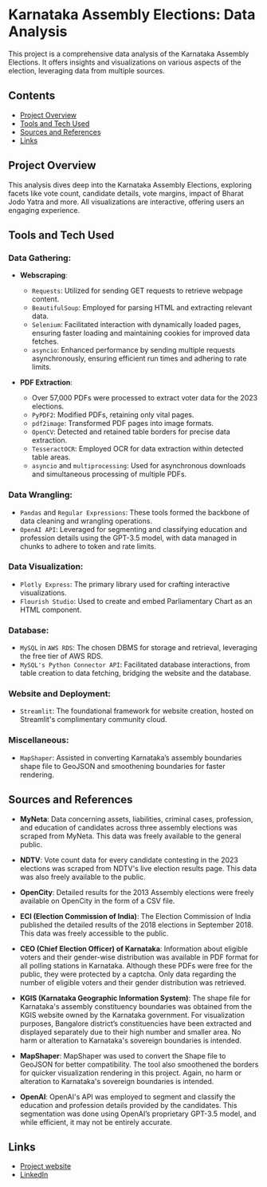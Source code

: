 # Karnataka Assembly Elections: Data Analysis

This project is a comprehensive data analysis of the Karnataka Assembly Elections. It offers insights and visualizations on various aspects of the election, leveraging data from multiple sources.

## Contents
- [Project Overview](#project-overview)
- [Tools and Tech Used](#tools-and-tech-used)
- [Sources and References](#sources-and-references)
- [Links](#links)

## Project Overview

This analysis dives deep into the Karnataka Assembly Elections, exploring facets like vote count, candidate details, vote margins, impact of Bharat Jodo Yatra and more. All visualizations are interactive, offering users an engaging experience.

## Tools and Tech Used

### Data Gathering:

- **Webscraping**: 
  - `Requests`: Utilized for sending GET requests to retrieve webpage content.
  - `BeautifulSoup`: Employed for parsing HTML and extracting relevant data.
  - `Selenium`: Facilitated interaction with dynamically loaded pages, ensuring faster loading and maintaining cookies for improved data fetches.
  - `asyncio`: Enhanced performance by sending multiple requests asynchronously, ensuring efficient run times and adhering to rate limits.
  
- **PDF Extraction**:
  - Over 57,000 PDFs were processed to extract voter data for the 2023 elections.
  - `PyPDF2`: Modified PDFs, retaining only vital pages.
  - `pdf2image`: Transformed PDF pages into image formats.
  - `OpenCV`: Detected and retained table borders for precise data extraction.
  - `TesseractOCR`: Employed OCR for data extraction within detected table areas.
  - `asyncio` and `multiprocessing`: Used for asynchronous downloads and simultaneous processing of multiple PDFs.

### Data Wrangling:

- `Pandas` and `Regular Expressions`: These tools formed the backbone of data cleaning and wrangling operations.
- `OpenAI API`: Leveraged for segmenting and classifying education and profession details using the GPT-3.5 model, with data managed in chunks to adhere to token and rate limits.

### Data Visualization:

- `Plotly Express`: The primary library used for crafting interactive visualizations.
- `Flourish Studio`: Used to create and embed Parliamentary Chart as an HTML component.

### Database:

- `MySQL` in `AWS RDS`: The chosen DBMS for storage and retrieval, leveraging the free tier of AWS RDS.
- `MySQL's Python Connector API`: Facilitated database interactions, from table creation to data fetching, bridging the website and the database.

### Website and Deployment:

- `Streamlit`: The foundational framework for website creation, hosted on Streamlit's complimentary community cloud.

### Miscellaneous:

- `MapShaper`: Assisted in converting Karnataka’s assembly boundaries shape file to GeoJSON and smoothening boundaries for faster rendering.

## Sources and References

- **MyNeta**: Data concerning assets, liabilities, criminal cases, profession, and education of candidates across three assembly elections was scraped from MyNeta. This data was freely available to the general public.

- **NDTV**: Vote count data for every candidate contesting in the 2023 elections was scraped from NDTV's live election results page. This data was also freely available to the public.

- **OpenCity**: Detailed results for the 2013 Assembly elections were freely available on OpenCity in the form of a CSV file.

- **ECI (Election Commission of India)**: The Election Commission of India published the detailed results of the 2018 elections in September 2018. This data was freely accessible to the public.

- **CEO (Chief Election Officer) of Karnataka**: Information about eligible voters and their gender-wise distribution was available in PDF format for all polling stations in Karnataka. Although these PDFs were free for the public, they were protected by a captcha. Only data regarding the number of eligible voters and their gender distribution was retrieved.

- **KGIS (Karnataka Geographic Information System)**: The shape file for Karnataka's assembly constituency boundaries was obtained from the KGIS website owned by the Karnataka government. For visualization purposes, Bangalore district’s constituencies have been extracted and displayed separately due to their high number and smaller area. No harm or alteration to Karnataka's sovereign boundaries is intended.

- **MapShaper**: MapShaper was used to convert the Shape file to GeoJSON for better compatibility. The tool also smoothened the borders for quicker visualization rendering in this project. Again, no harm or alteration to Karnataka's sovereign boundaries is intended.

- **OpenAI**: OpenAI's API was employed to segment and classify the education and profession details provided by the candidates. This segmentation was done using OpenAI’s proprietary GPT-3.5 model, and while efficient, it may not be entirely accurate.

## Links

- [Project website](karnataka-election-analysis.streamlit.app)
- [LinkedIn](linkedin.com/in/joshiaditya0511)